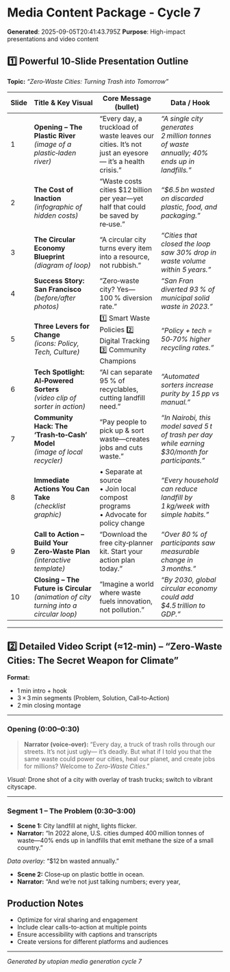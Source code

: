 # Media Content Package - Cycle 7

**Generated**: 2025-09-05T20:41:43.795Z
**Purpose**: High-impact presentations and video content

## 1️⃣ Powerful 10‑Slide Presentation Outline  
**Topic:** *“Zero‑Waste Cities: Turning Trash into Tomorrow”*  

| Slide | Title & Key Visual | Core Message (bullet) | Data / Hook |
|-------|--------------------|------------------------|-------------|
| 1 | **Opening – The Plastic River** <br>*(image of a plastic‑laden river)* | “Every day, a truckload of waste leaves our cities. It’s not just an eyesore— it’s a health crisis.” | *“A single city generates 2 million tonnes of waste annually; 40% ends up in landfills.”* |
| 2 | **The Cost of Inaction** <br>*(infographic of hidden costs)* | “Waste costs cities $12 billion per year—yet half that could be saved by re‑use.” | *“$6.5 bn wasted on discarded plastic, food, and packaging.”* |
| 3 | **The Circular Economy Blueprint** <br>*(diagram of loop)* | “A circular city turns every item into a resource, not rubbish.” | *“Cities that closed the loop saw 30% drop in waste volume within 5 years.”* |
| 4 | **Success Story: San Francisco** <br>*(before/after photos)* | “Zero‑waste city? Yes— 100 % diversion rate.” | *“San Fran diverted 93 % of municipal solid waste in 2023.”* |
| 5 | **Three Levers for Change** <br>*(icons: Policy, Tech, Culture)* | 1️⃣ Smart Waste Policies 2️⃣ Digital Tracking 3️⃣ Community Champions | *“Policy + tech = 50‑70% higher recycling rates.”* |
| 6 | **Tech Spotlight: AI‑Powered Sorters** <br>*(video clip of sorter in action)* | “AI can separate 95 % of recyclables, cutting landfill need.” | *“Automated sorters increase purity by 15 pp vs manual.”* |
| 7 | **Community Hack: The ‘Trash‑to‑Cash’ Model** <br>*(image of local recycler)* | “Pay people to pick up & sort waste—creates jobs and cuts waste.” | *“In Nairobi, this model saved 5 t of trash per day while earning $30/month for participants.”* |
| 8 | **Immediate Actions You Can Take** <br>*(checklist graphic)* | • Separate at source<br>• Join local compost programs<br>• Advocate for policy change | *“Every household can reduce landfill by 1 kg/week with simple habits.”* |
| 9 | **Call to Action – Build Your Zero‑Waste Plan** <br>*(interactive template)* | “Download the free city‑planner kit. Start your action plan today.” | *“Over 80 % of participants saw measurable change in 3 months.”* |
|10 | **Closing – The Future is Circular** <br>*(animation of city turning into a circular loop)* | “Imagine a world where waste fuels innovation, not pollution.” | *“By 2030, global circular economy could add $4.5 trillion to GDP.”* |

---

## 2️⃣ Detailed Video Script (≈12‑min) – **“Zero‑Waste Cities: The Secret Weapon for Climate”**

**Format:**  
- 1 min intro + hook  
- 3 × 3 min segments (Problem, Solution, Call‑to‑Action)  
- 2 min closing montage  

---

### Opening (0:00–0:30)

> **Narrator (voice‑over):** “Every day, a truck of trash rolls through our streets. It’s not just ugly— it’s deadly. But what if I told you that the same waste could power our cities, heal our planet, and create jobs for millions? Welcome to *Zero‑Waste Cities*.”

*Visual:* Drone shot of a city with overlay of trash trucks; switch to vibrant cityscape.

---

### Segment 1 – The Problem (0:30–3:00)

- **Scene 1:** City landfill at night, lights flicker.  
- **Narrator:** “In 2022 alone, U.S. cities dumped 400 million tonnes of waste—40% ends up in landfills that emit methane the size of a small country.”  

*Data overlay:* “$12 bn wasted annually.”

- **Scene 2:** Close‑up on plastic bottle in ocean.  
- **Narrator:** “And we’re not just talking numbers; every year,

## Production Notes
- Optimize for viral sharing and engagement
- Include clear calls-to-action at multiple points
- Ensure accessibility with captions and transcripts
- Create versions for different platforms and audiences

---
*Generated by utopian media generation cycle 7*
